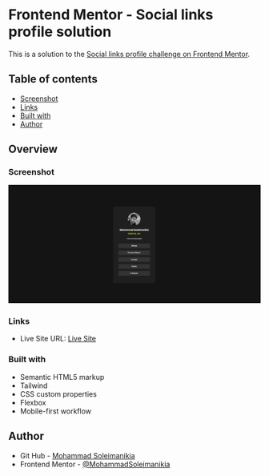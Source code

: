 # Frontend Mentor - Social links profile solution

This is a solution to the [Social links profile challenge on Frontend Mentor](https://www.frontendmentor.io/challenges/social-links-profile-UG32l9m6dQ).

## Table of contents
  - [Screenshot](#screenshot)
  - [Links](#links)
  - [Built with](#built-with)
- [Author](#author)

## Overview

### Screenshot

![](./docs/assets/images/social-links.png)


### Links
- Live Site URL: [Live Site](https://mohammadsoleimanikia.github.io/social-links-profile/)

### Built with
- Semantic HTML5 markup
- Tailwind
- CSS custom properties
- Flexbox
- Mobile-first workflow

## Author

- Git Hub - [Mohammad Soleimanikia](https://github.com/MohammadSoleimanikia)
- Frontend Mentor - [@MohammadSoleimanikia](https://www.frontendmentor.io/profile/MohammadSoleimanikia)
